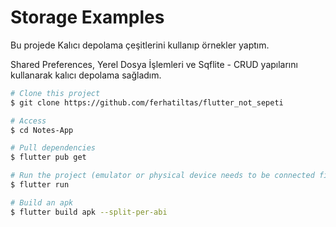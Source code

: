 # Storage Examples
Bu projede Kalıcı depolama çeşitlerini kullanıp örnekler yaptım.

Shared Preferences, Yerel Dosya İşlemleri ve Sqflite - CRUD yapılarını kullanarak kalıcı depolama sağladım.

```bash
# Clone this project
$ git clone https://github.com/ferhatiltas/flutter_not_sepeti

# Access
$ cd Notes-App

# Pull dependencies
$ flutter pub get

# Run the project (emulator or physical device needs to be connected first)
$ flutter run

# Build an apk
$ flutter build apk --split-per-abi
```

